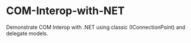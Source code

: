 COM-Interop-with-NET
====================

Demonstrate COM Interop with .NET using classic (IConnectionPoint) and delegate models.
